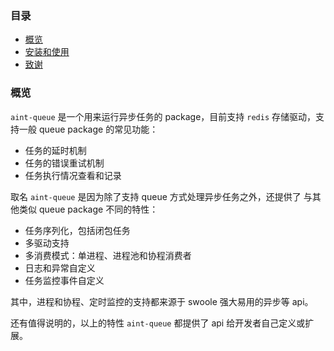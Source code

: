 ### 目录

- [概览](./overview.md)
- [安装和使用](./install-and-usage.md)
- [致谢](./thanks.md)

### 概览

`aint-queue` 是一个用来运行异步任务的 package，目前支持 `redis` 存储驱动，支持一般 queue package 的常见功能：

- 任务的延时机制
- 任务的错误重试机制
- 任务执行情况查看和记录

取名 `aint-queue` 是因为除了支持 queue 方式处理异步任务之外，还提供了
与其他类似 queue package 不同的特性：

- 任务序列化，包括闭包任务
- 多驱动支持
- 多消费模式：单进程、进程池和协程消费者
- 日志和异常自定义
- 任务监控事件自定义

其中，进程和协程、定时监控的支持都来源于 swoole 强大易用的异步等 api。

还有值得说明的，以上的特性 `aint-queue` 都提供了 api 给开发者自己定义或扩展。
